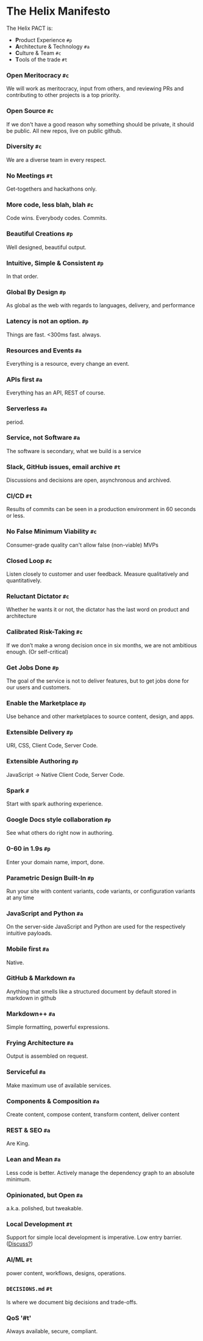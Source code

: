 # The Helix Manifesto

The Helix PACT is:

* **P**roduct Experience `#p`
* **A**rchitecture & Technology `#a`
* **C**ulture & Team `#c`
* **T**ools of the trade `#t`

### Open Meritocracy `#c`

We will work as meritocracy, input from others, and reviewing PRs and contributing to other projects is a top priority.

### Open Source `#c`

If we don't have a good reason why something should be private, it should be public. All new repos, live on public github.

### Diversity `#c`

We are a diverse team in every respect.

### No Meetings `#t`

Get-togethers and hackathons only.

### More code, less blah, blah `#c`

Code wins. Everybody codes. Commits.

### Beautiful Creations `#p`

Well designed, beautiful output.

### Intuitive, Simple & Consistent `#p`

In that order.

### Global By Design `#p`

As global as the web with regards to languages, delivery, and performance

### Latency is not an option. `#p`

Things are fast. <300ms fast. always.

### Resources and Events `#a`

Everything is a resource, every change an event. 

### APIs first `#a`

Everything has an API, REST of course.

### Serverless `#a`

period.

### Service, not Software `#a`

The software is secondary, what we build is a service

### Slack, GitHub issues, email archive `#t`

Discussions and decisions are open, asynchronous and archived.

### CI/CD `#t`

Results of commits can be seen in a production environment in 60 seconds or less.

### No False Minimum Viability `#c`

Consumer-grade quality can't allow false (non-viable) MVPs

### Closed Loop `#c`

Listen closely to customer and user feedback. Measure qualitatively and quantitatively.

### Reluctant Dictator `#c`

Whether he wants it or not, the dictator has the last word on product and architecture

### Calibrated Risk-Taking `#c`

If we don’t make a wrong decision once in six months, we are not ambitious enough. (Or self-critical)

### Get Jobs Done `#p`

The goal of the service is not to deliver features, but to get jobs done for our users and customers. 

### Enable the Marketplace `#p`

Use behance and other marketplaces to source content, design, and apps.

### Extensible Delivery `#p`

URI, CSS, Client Code, Server Code.

### Extensible Authoring `#p`

JavaScript → Native Client Code, Server Code.

### Spark `#`

Start with spark authoring experience.

### Google Docs style collaboration `#p`

See what others do right now in authoring.

### 0-60 in 1.9s `#p`

Enter your domain name, import, done.

### Parametric Design Built-In `#p`

Run your site with content variants, code variants, or configuration variants at any time  

### JavaScript and Python `#a`

On the server-side JavaScript and Python are used for the respectively intuitive payloads.

### Mobile first `#a`

Native.

### GitHub & Markdown `#a`

Anything that smells like a structured document by default stored in markdown in github

### Markdown++ `#a`

Simple formatting, powerful expressions.

### Frying Architecture `#a`

Output is assembled on request.

### Serviceful `#a`

Make maximum use of available services.

### Components & Composition `#a`

Create content, compose content, transform content, deliver content

### REST & SEO `#a`

Are King.

### Lean and Mean `#a`

Less code is better. Actively manage the dependency graph to an absolute minimum.

### Opinionated, but Open `#a`

a.k.a. polished, but tweakable.

### Local Development `#t`

Support for simple local development is imperative. Low entry barrier.
([Discuss?](https://github.com/adobe/project-helix/issues/19))

### AI/ML `#t`

power content, workflows, designs, operations.

### `DECISIONS.md` `#t`

Is where we document big decisions and trade-offs.

### QoS '#t'

Always available, secure, compliant.
